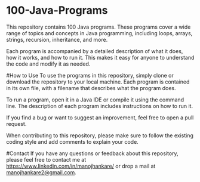 # 100-Java-Programs
This repository contains 100 Java programs. These programs cover a wide range of topics and concepts in Java programming, including loops, arrays, strings, recursion, inheritance, and more.

Each program is accompanied by a detailed description of what it does, how it works, and how to run it. This makes it easy for anyone to understand the code and modify it as needed.

#How to Use
To use the programs in this repository, simply clone or download the repository to your local machine. Each program is contained in its own file, with a filename that describes what the program does.

To run a program, open it in a Java IDE or compile it using the command line. The description of each program includes instructions on how to run it.

If you find a bug or want to suggest an improvement, feel free to open a pull request.

When contributing to this repository, please make sure to follow the existing coding style and add comments to explain your code.


#Contact
If you have any questions or feedback about this repository, please feel free to contact me at https://www.linkedin.com/in/manojhankare/ or drop a mail at manojhankare2@gmail.com.
